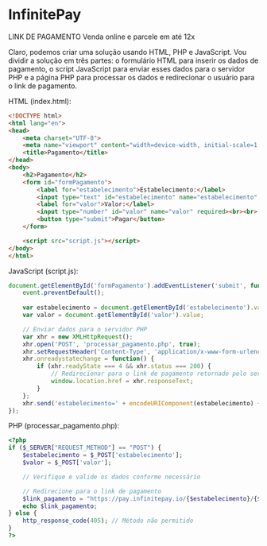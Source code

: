 # InfinitePay
LINK DE PAGAMENTO Venda online e parcele em até 12x

Claro, podemos criar uma solução usando HTML, PHP e JavaScript. Vou dividir a solução em três partes: o formulário HTML para inserir os dados de pagamento, o script JavaScript para enviar esses dados para o servidor PHP e a página PHP para processar os dados e redirecionar o usuário para o link de pagamento.

HTML (index.html):

```html
<!DOCTYPE html>
<html lang="en">
<head>
    <meta charset="UTF-8">
    <meta name="viewport" content="width=device-width, initial-scale=1.0">
    <title>Pagamento</title>
</head>
<body>
    <h2>Pagamento</h2>
    <form id="formPagamento">
        <label for="estabelecimento">Estabelecimento:</label>
        <input type="text" id="estabelecimento" name="estabelecimento" required><br><br>
        <label for="valor">Valor:</label>
        <input type="number" id="valor" name="valor" required><br><br>
        <button type="submit">Pagar</button>
    </form>

    <script src="script.js"></script>
</body>
</html>
```

JavaScript (script.js):
```javascript
document.getElementById('formPagamento').addEventListener('submit', function(event) {
    event.preventDefault();
    
    var estabelecimento = document.getElementById('estabelecimento').value;
    var valor = document.getElementById('valor').value;

    // Enviar dados para o servidor PHP
    var xhr = new XMLHttpRequest();
    xhr.open('POST', 'processar_pagamento.php', true);
    xhr.setRequestHeader('Content-Type', 'application/x-www-form-urlencoded');
    xhr.onreadystatechange = function() {
        if (xhr.readyState === 4 && xhr.status === 200) {
            // Redirecionar para o link de pagamento retornado pelo servidor
            window.location.href = xhr.responseText;
        }
    };
    xhr.send('estabelecimento=' + encodeURIComponent(estabelecimento) + '&valor=' + encodeURIComponent(valor));
});

```
PHP (processar_pagamento.php):

```php
<?php
if ($_SERVER["REQUEST_METHOD"] == "POST") {
    $estabelecimento = $_POST['estabelecimento'];
    $valor = $_POST['valor'];

    // Verifique e valide os dados conforme necessário

    // Redirecione para o link de pagamento
    $link_pagamento = "https://pay.infinitepay.io/{$estabelecimento}/{$valor}/";
    echo $link_pagamento;
} else {
    http_response_code(405); // Método não permitido
}
?>

```
